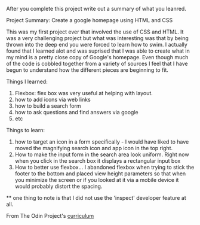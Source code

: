 After you complete this project write out a summary of what you leanred.

Project Summary: Create a google homepage using HTML and CSS

This was my first project ever that involved the use of CSS and HTML. It was a very challenging project but what was interesting was that by being thrown into the deep end you were forced to learn how to swim. I actually found that I learned alot and was suprised that I was able to create what in my mind is a pretty close copy of Google's homepage. Even though much of the code is cobbled together from a variety of sources I feel that I have begun to understand how the different pieces are beginning to fit. 

Things I learned:
1) Flexbox: flex box was very useful at helping with layout. 
2) how to add icons via web links
3) how to build a search form
4) how to ask questions and find answers via google
5) etc

Things to learn:
1) how to target an icon in a form specifically - I would have liked to have moved the magnifying search icon and app icon in the top right.
2) How to make the input form in the search area look uniform. Right now when you click in the search box it displays a rectangular input box
3) How to better use flexbox... I abandoned flexbox when trying to stick the footer to the bottom and placed view height parameters so that when you minimize the screen or if you looked at it via a mobile device it would probably distort the spacing. 

** one thing to note is that I did not use the 'inspect' developer feature at all. 


From The Odin Project's [curriculum](http://www.theodinproject.com/courses/web-development-101/lessons/html-css)